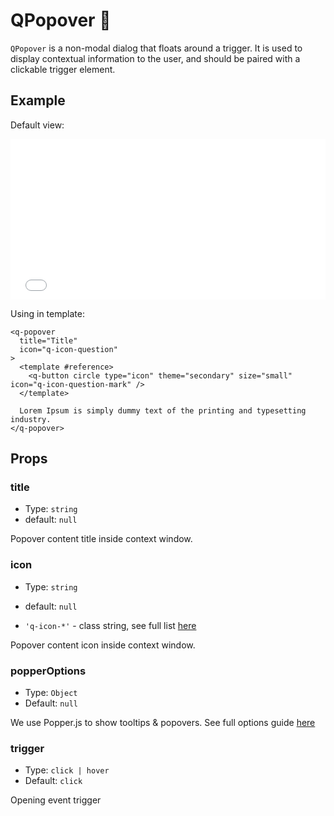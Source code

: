 # QPopover 💬

`QPopover` is a non-modal dialog that floats around a trigger. It is used to display contextual information to the user, and should be paired with a clickable trigger element.

## Example

Default view:

<iframe style="width: 100%; height: 257px" scrolling="no" frameborder="no" src="/QPopover/main.html"></iframe>

Using in template:

```vue
<q-popover
  title="Title"
  icon="q-icon-question"
>
  <template #reference>
    <q-button circle type="icon" theme="secondary" size="small" icon="q-icon-question-mark" />
  </template>

  Lorem Ipsum is simply dummy text of the printing and typesetting industry.
</q-popover>
```

## Props

### title

- Type: `string`
- default: `null`

Popover content title inside context window.

### icon

- Type: `string`
- default: `null`

- `'q-icon-*'` - class string, see full list [here](https://qui-max.netlify.app/?path=/story/core-icons-all--all)

Popover content icon inside context window.

### popperOptions

- Type: `Object`
- Default: `null`

We use Popper.js to show tooltips & popovers. See full options guide [here](https://www.youtube.com/watch?v=4AqCLUumv2w)

### trigger

- Type: `click | hover`
- Default: `click`

Opening event trigger

